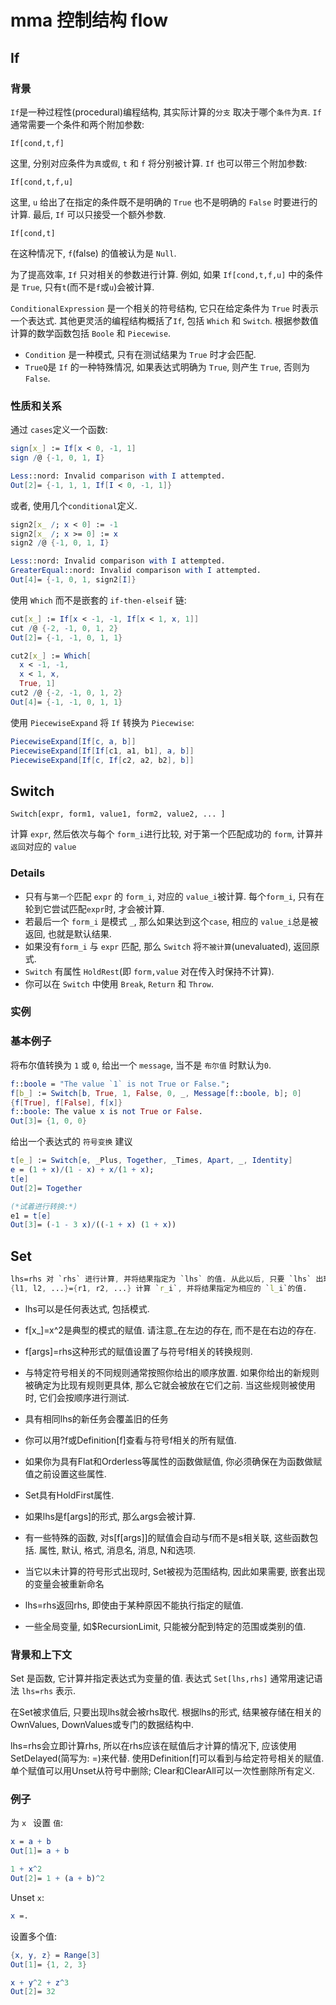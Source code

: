# mma 控制结构 flow

## If

### 背景

`If`是一种过程性(procedural)编程结构, 其实际计算的`分支` 取决于哪个`条件`为`真`.
`If` 通常需要一个条件和两个附加参数:

    If[cond,t,f]

这里, 分别对应条件为`真`或`假`, `t` 和 `f` 将分别被计算.
`If` 也可以带三个附加参数:

    If[cond,t,f,u]

这里, `u` 给出了在指定的条件既不是明确的 `True` 也不是明确的 `False` 时要进行的计算.
最后, `If` 可以只接受一个额外参数.

    If[cond,t]

在这种情况下, `f`(false) 的值被认为是 `Null`.

为了提高效率, `If` 只对相关的参数进行计算.
例如, 如果 `If[cond,t,f,u]` 中的条件是 `True`, 只有`t`(而不是`f`或`u`)会被计算.

`ConditionalExpression` 是一个相关的符号结构, 它只在给定条件为 `True` 时表示一个表达式.
其他更灵活的编程结构概括了`If`, 包括 `Which` 和 `Switch`.
根据参数值计算的数学函数包括 `Boole` 和 `Piecewise`.

+ `Condition` 是一种模式, 只有在测试结果为 `True` 时才会匹配.
+ `TrueQ`是 `If` 的一种特殊情况, 如果表达式明确为 `True`, 则产生 `True`, 否则为 `False`.

### 性质和关系

通过 `cases`定义一个函数:

```mathematica
sign[x_] := If[x < 0, -1, 1]
sign /@ {-1, 0, 1, I}

Less::nord: Invalid comparison with I attempted.
Out[2]= {-1, 1, 1, If[I < 0, -1, 1]}
```

或者, 使用几个`conditional`定义.

```mathematica
sign2[x_ /; x < 0] := -1
sign2[x_ /; x >= 0] := x
sign2 /@ {-1, 0, 1, I}

Less::nord: Invalid comparison with I attempted.
GreaterEqual::nord: Invalid comparison with I attempted.
Out[4]= {-1, 0, 1, sign2[I]}
```

使用 `Which` 而不是嵌套的 `if-then-elseif` 链:

```mathematica
cut[x_] := If[x < -1, -1, If[x < 1, x, 1]]
cut /@ {-2, -1, 0, 1, 2}
Out[2]= {-1, -1, 0, 1, 1}

cut2[x_] := Which[
  x < -1, -1,
  x < 1, x,
  True, 1]
cut2 /@ {-2, -1, 0, 1, 2}
Out[4]= {-1, -1, 0, 1, 1}
```

使用 `PiecewiseExpand` 将 `If` 转换为 `Piecewise`:

```mathematica
PiecewiseExpand[If[c, a, b]]
PiecewiseExpand[If[If[c1, a1, b1], a, b]]
PiecewiseExpand[If[c, If[c2, a2, b2], b]]
```

## Switch

    Switch[expr, form1, value1, form2, value2, ... ]

计算 `expr`, 然后依次与每个 `form_i`进行比较,
对于第一个匹配成功的 `form`, 计算并`返回`对应的 `value`

### Details

+ 只有与`第一个`匹配 `expr` 的 `form_i`, 对应的 `value_i`被计算.
每个`form_i`, 只有在轮到它尝试匹配`expr`时, 才会被计算.
+ 若最后一个 `form_i` 是模式 `_`, 那么如果达到这个`case`,
相应的 `value_i`总是被返回, 也就是默认结果.
+ 如果没有`form_i` 与 `expr` 匹配, 那么 `Switch` 将`不被计算`(unevaluated), 返回原式.
+ `Switch` 有属性 `HoldRest`(即 `form,value` 对在传入时保持不计算).
+ 你可以在 `Switch` 中使用 `Break`, `Return` 和 `Throw`.

### 实例

### 基本例子

将布尔值转换为 `1` 或 `0`, 给出一个 `message`, 当不是 `布尔值` 时默认为`0`.

```mathematica
f::boole = "The value `1` is not True or False.";
f[b_] := Switch[b, True, 1, False, 0, _, Message[f::boole, b]; 0]
{f[True], f[False], f[x]}
f::boole: The value x is not True or False.
Out[3]= {1, 0, 0}
```

给出一个表达式的 `符号变换` 建议

```mathematica
t[e_] := Switch[e, _Plus, Together, _Times, Apart, _, Identity]
e = (1 + x)/(1 - x) + x/(1 + x);
t[e]
Out[2]= Together

(*试着进行转换:*)
e1 = t[e]
Out[3]= (-1 - 3 x)/((-1 + x) (1 + x))
```

## Set

```mathematica
lhs=rhs 对 `rhs` 进行计算, 并将结果指定为 `lhs` 的值. 从此以后, 只要 `lhs` 出现就会被 `rhs` 取代.
{l1, l2, ...}={r1, r2, ...} 计算 `r_i`, 并将结果指定为相应的 `l_i`的值.
```

+ lhs可以是任何表达式, 包括模式.
+ f[x_]=x^2是典型的模式的赋值. 请注意_在左边的存在, 而不是在右边的存在.
+ f[args]=rhs这种形式的赋值设置了与符号f相关的转换规则.
+ 与特定符号相关的不同规则通常按照你给出的顺序放置.
如果你给出的新规则被确定为比现有规则更具体, 那么它就会被放在它们之前.
当这些规则被使用时, 它们会按顺序进行测试.

+ 具有相同lhs的新任务会覆盖旧的任务
+ 你可以用?f或Definition[f]查看与符号f相关的所有赋值.
+ 如果你为具有Flat和Orderless等属性的函数做赋值, 你必须确保在为函数做赋值之前设置这些属性.
+ Set具有HoldFirst属性.
+ 如果lhs是f[args]的形式, 那么args会被计算.

+ 有一些特殊的函数, 对s[f[args]]的赋值会自动与f而不是s相关联, 这些函数包括. 属性, 默认, 格式, 消息名, 消息, N和选项.

+ 当它以未计算的符号形式出现时, Set被视为范围结构, 因此如果需要, 嵌套出现的变量会被重新命名
+ lhs=rhs返回rhs, 即使由于某种原因不能执行指定的赋值.
+ 一些全局变量, 如$RecursionLimit, 只能被分配到特定的范围或类别的值.

### 背景和上下文

Set 是函数, 它计算并指定表达式为变量的值. 表达式 `Set[lhs,rhs]` 通常用速记语法 `lhs=rhs` 表示.

在Set被求值后, 只要出现lhs就会被rhs取代.
根据lhs的形式, 结果被存储在相关的OwnValues, DownValues或专门的数据结构中.

lhs=rhs会立即计算rhs, 所以在rhs应该在赋值后才计算的情况下, 应该使用SetDelayed(简写为: =)来代替.
使用Definition[f]可以看到与给定符号相关的赋值.
单个赋值可以用Unset从符号中删除; Clear和ClearAll可以一次性删除所有定义.

### 例子

为 `x ` 设置 `值`:

```mathematica
x = a + b
Out[1]= a + b

1 + x^2
Out[2]= 1 + (a + b)^2
```

Unset `x`:

```mathematica
x =.
```

设置多个值:

```mathematica
{x, y, z} = Range[3]
Out[1]= {1, 2, 3}

x + y^2 + z^3
Out[2]= 32
```
